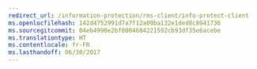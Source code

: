 ```yaml
---
redirect_url: /information-protection/rms-client/info-protect-client
ms.openlocfilehash: 142d4752991d7a7f12a09ba132e1ded8c8941736
ms.sourcegitcommit: 04eb4990e2bf0004684221592cb93df35e6acebe
ms.translationtype: HT
ms.contentlocale: fr-FR
ms.lasthandoff: 06/30/2017
---
```

